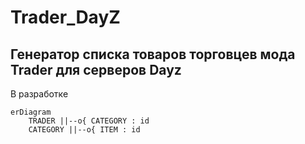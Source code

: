 # Trader_DayZ
Генератор списка товаров торговцев мода Trader для серверов Dayz 
---
В разработке

```mermaid
erDiagram
    TRADER ||--o{ CATEGORY : id
    CATEGORY ||--o{ ITEM : id
    
```
